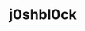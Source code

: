 ---
title: j0shbl0ck
github: https://github.com/j0shbl0ck
mode: dark
transition: 1s
score: 96.1
archetype:
- Anime
- Cool Banner
---